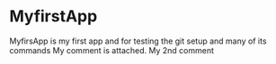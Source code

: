 # MyfirstApp
MyfirsApp is my first app and for testing the git setup and many of its commands
My comment is attached.
My 2nd comment
